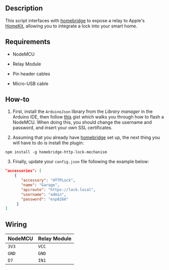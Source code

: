 ## Description

This script interfaces with [homebridge](https://github.com/homebridge/homebridge) to expose a relay to Apple's [HomeKit](http://www.apple.com/ios/home/), allowing you to integrate a lock into your smart home.

## Requirements

* NodeMCU

* Relay Module

* Pin header cables

* Micro-USB cable

## How-to

1. First, install the `ArduinoJson` library from the _Library manager_ in the Arduino IDE, then follow [this](https://gist.github.com/phenotypic/8d9d3b886936ccea9c21f495755640dd) gist which walks you through how to flash a NodeMCU. When doing this, you should change the username and password, and insert your own SSL certificates.

2. Assuming that you already have [homebridge](https://github.com/homebridge/homebridge#installation) set up, the next thing you will have to do is install the plugin:
```
npm install -g homebridge-http-lock-mechanism
```

3. Finally, update your `config.json` file following the example below:

```json
"accessories": [
    {
       "accessory": "HTTPLock",
       "name": "Garage",
       "apiroute": "https://lock.local",
       "username": "admin",
       "password": "esp8266"
     }
]
```

## Wiring

| NodeMCU | Relay Module |
| --- | --- |
| `3V3` | `VCC` |
| `GND` | `GND` |
| `D7` | `IN1` |
